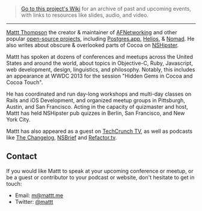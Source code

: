 > [Go to this project's Wiki](https://github.com/mattt/speaking/wiki/) for an archive of past and upcoming events, with links to resources like slides, audio, and video.

---

[Mattt Thompson](http://mattt.me) the creator & maintainer of [AFNetworking](https://github.com/afnetworking/afnetworking) and other popular [open-source projects](https://github.com/mattt), including [Postgres.app](http://postgresapp.com), [Helios](http://helios.io), & [Nomad](http://nomad-cli.com). He also writes about obscure & overlooked parts of Cocoa on [NSHipster](http://nshipster.com).

Mattt has spoken at dozens of conferences and meetups across the United States and around the world, about topics in Objective-C, Ruby, Javascript, web development, design, linguistics, and philosophy. Notably, this includes an appearance at WWDC 2013 for the session "Hidden Gems in Cocoa and Cocoa Touch". 

He has coordinated and run day-long workshops and multi-day classes on Rails and iOS Development, and organized meetup groups in Pittsburgh, Austin, and San Francisco. Acting in the capacity of quizmaster and host, Mattt has held NSHipster pub quizzes in Berlin, San Francisco, and New York City.

Mattt has also appeared as a guest on [TechCrunch TV](http://techcrunch.com/2012/07/04/in-the-studio-herokus-mattt-thompson-wants-to-automate-away-web-development/), as well as podcasts like [The Changelog](http://5by5.tv/changelog/98), [NSBrief](http://nsbrief.tumblr.com/post/29848292871) and [Refactor.tv](http://refactor.tv).

## Contact

If you would like Mattt to speak at your upcoming conference or meetup, or be a guest or contributor to your podcast or website, don't hesitate to get in touch:

- Email: <m@mattt.me>
- Twitter: [@mattt](https://twitter.com/mattt)

